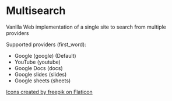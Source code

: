 # Multisearch
Vanilla Web implementation of a single site to search from multiple providers

Supported providers (first_word):
- Google (google) (Default)
- YouTube (youtube)
- Google Docs (docs)
- Google slides (slides)
- Google sheets (sheets)


[Icons created by freepik on Flaticon](https://www.flaticon.com/authors/freepik)